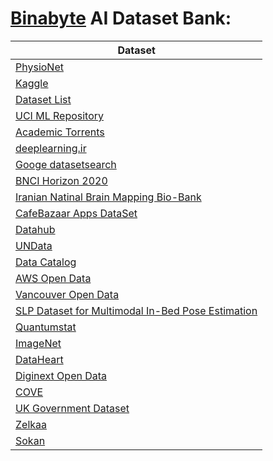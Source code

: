 # [Binabyte](https://binabyte.ir/) AI Dataset Bank:


| Dataset | 
| --- | 
| [PhysioNet](https://physionet.org/) | 
| [Kaggle](https://www.kaggle.com/datasets) | 
| [Dataset List](https://www.datasetlist.com/) | 
| [UCI ML Repository](https://archive.ics.uci.edu/ml/index.php) | 
| [Academic Torrents](https://academictorrents.com/) | 
| [deeplearning.ir](https://deeplearning.ir/%d8%af%db%8c%d8%aa%d8%a7%d8%b3%d8%aa/) | 
| [Googe datasetsearch](https://datasetsearch.research.google.com/) | 
| [BNCI Horizon 2020](http://bnci-horizon-2020.eu/database) | 
| [Iranian Natinal Brain Mapping Bio-Bank](https://ibmb.nbml.ir/) | 
| [CafeBazaar Apps DataSet](https://github.com/Mahdi-Mohammadi/CafeBazaar.ir) | 
| [Datahub](https://old.datahub.io/dataset) | 
| [UNData](http://data.un.org/Explorer.aspx/) | 
| [Data Catalog](https://datacatalog.worldbank.org/) | 
| [AWS Open Data](https://aws.amazon.com/opendata/open-data-sponsorship-program/) | 
| [Vancouver Open Data](https://opendata.vancouver.ca/explore/?refine.theme=Geography+and+imagery&disjunctive.features&disjunctive.theme&disjunctive.keyword&disjunctive.data-owner&disjunctive.data-team&sort=modified) | 
| [SLP Dataset for Multimodal In-Bed Pose Estimation](https://web.northeastern.edu/ostadabbas/2019/06/27/multimodal-in-bed-pose-estimation/) | 
| [Quantumstat](https://datasets.quantumstat.com/) | 
| [ImageNet](http://www.image-net.org/) | 
| [DataHeart](http://dataheart.ir/) | 
| [Diginext Open Data](https://www.digikala.com/opendata/#section-1) | 
| [COVE](https://cove.thecvf.com/) | 
| [UK Government Dataset](https://data.gov.uk/) | 
| [Zelkaa](https://zelkaa.com/) | 
| [Sokan](https://sokan.tech/) | 




